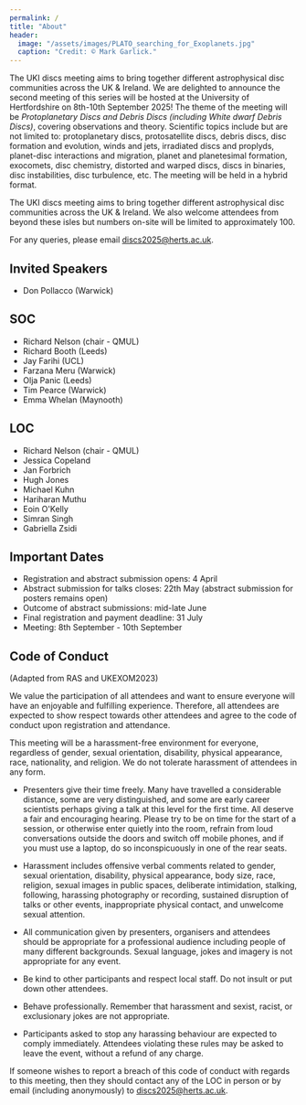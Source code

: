```yaml
---
permalink: /
title: "About"
header: 
  image: "/assets/images/PLATO_searching_for_Exoplanets.jpg"
  caption: "Credit: © Mark Garlick."
---
```


The UKI discs meeting aims to bring together different astrophysical disc communities across the UK & Ireland. We are delighted to announce the second meeting of this series will be hosted at the University of Hertfordshire on 8th-10th September 2025! The theme of the meeting will be _Protoplanetary Discs and Debris Discs (including White dwarf Debris Discs)_, covering observations and theory. Scientific topics include but are not limited to: protoplanetary discs, protosatellite discs, debris discs, disc formation and evolution, winds and jets, irradiated discs and proplyds, planet-disc interactions and migration, planet and planetesimal formation, exocomets, disc chemistry, distorted and warped discs, discs in binaries, disc instabilities, disc turbulence, etc. The meeting will be held in a hybrid format.

The UKI discs meeting aims to bring together different astrophysical disc communities across the UK & Ireland. We also welcome attendees from beyond these isles but numbers on-site will be limited to approximately 100.

For any queries, please email [discs2025@herts.ac.uk](mailto:discs2025@herts.ac.uk).

## Invited Speakers
- Don Pollacco (Warwick)

## SOC
- Richard Nelson (chair - QMUL)
- Richard Booth (Leeds)
- Jay Farihi (UCL)
- Farzana Meru (Warwick)
- Olja Panic (Leeds)
- Tim Pearce (Warwick)
- Emma Whelan (Maynooth)

## LOC
- Richard Nelson (chair - QMUL)
- Jessica Copeland
- Jan Forbrich
- Hugh Jones
- Michael Kuhn
- Hariharan Muthu
- Eoin O'Kelly
- Simran Singh
- Gabriella Zsidi

## Important Dates
- Registration and abstract submission opens: 4 April
- Abstract submission for talks closes: 22th May (abstract submission for posters remains open)
- Outcome of abstract submissions: mid-late June
- Final registration and payment deadline: 31 July
- Meeting: 8th September - 10th September

## Code of Conduct 

(Adapted from RAS and UKEXOM2023)

We value the participation of all attendees and want to ensure everyone will have an enjoyable and fulfilling experience. Therefore, all attendees are expected to show respect towards other attendees and agree to the code of conduct upon registration and attendance.

This meeting will be a harassment-free environment for everyone, regardless of gender, sexual orientation, disability, physical appearance, race, nationality, and religion. We do not tolerate harassment of attendees in any form.

- Presenters give their time freely. Many have travelled a considerable distance, some are very distinguished, and some are early career scientists perhaps giving a talk at this level for the first time. All deserve a fair and encouraging hearing. Please try to be on time for the start of a session, or otherwise enter quietly into the room, refrain from loud conversations outside the doors and switch off mobile phones, and if you must use a laptop, do so inconspicuously in one of the rear seats.

- Harassment includes offensive verbal comments related to gender, sexual orientation, disability, physical appearance, body size, race, religion, sexual images in public spaces, deliberate intimidation, stalking, following, harassing photography or recording, sustained disruption of talks or other events, inappropriate physical contact, and unwelcome sexual attention.

- All communication given by presenters, organisers and attendees should be appropriate for a professional audience including people of many different backgrounds. Sexual language, jokes and imagery is not appropriate for any event.

- Be kind to other participants and respect local staff. Do not insult or put down other attendees.

- Behave professionally. Remember that harassment and sexist, racist, or exclusionary jokes are not appropriate.

- Participants asked to stop any harassing behaviour are expected to comply immediately. Attendees violating these rules may be asked to leave the event, without a refund of any charge.

If someone wishes to report a breach of this code of conduct with regards to this meeting, then they should contact any of the LOC in person or by email (including anonymously) to [discs2025@herts.ac.uk](mailto:discs2025@herts.ac.uk).


